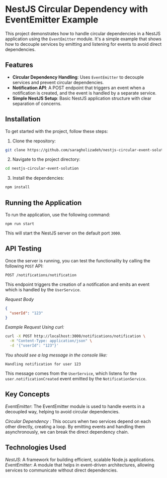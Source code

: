 # NestJS Circular Dependency with EventEmitter Example

This project demonstrates how to handle circular dependencies in a NestJS application using the `EventEmitter` module. It's a simple example that shows how to decouple services by emitting and listening for events to avoid direct dependencies.

## Features

- **Circular Dependency Handling**: Uses `EventEmitter` to decouple services and prevent circular dependencies.
- **Notification API**: A POST endpoint that triggers an event when a notification is created, and the event is handled by a separate service.
- **Simple NestJS Setup**: Basic NestJS application structure with clear separation of concerns.

## Installation

To get started with the project, follow these steps:

1. Clone the repository:
```bash
git clone https://github.com/saragholizadeh/nestjs-circular-event-solution
```

2. Navigate to the project directory:

```bash
cd nestjs-circular-event-solution
```

3. Install the dependencies:

```bash
npm install
```
## Running the Application

To run the application, use the following command:

`npm run start`

This will start the NestJS server on the default port `3000`.

## API Testing

Once the server is running, you can test the functionality by calling the following `POST` API:

`POST /notifications/notification`

This endpoint triggers the creation of a notification and emits an event which is handled by the `UserService`.

*Request Body*
```json
{
  "userId": "123"
}
```

*Example Request Using curl:*

```bash
curl -X POST http://localhost:3000/notifications/notification \
  -H "Content-Type: application/json" \
  -d '{"userId": "123"}'
```

*You should see a log message in the console like:*

`Handling notification for user 123`

This message comes from the `UserService`, which listens for the `user.notificationCreated` event emitted by the `NotificationService`.

## Key Concepts

*EventEmitter*: The EventEmitter module is used to handle events in a decoupled way, helping to avoid circular dependencies.

*Circular Dependency* : This occurs when two services depend on each other directly, creating a loop. By emitting events and handling them asynchronously, we can break the direct dependency chain.

## Technologies Used
*NestJS*: A framework for building efficient, scalable Node.js applications.
*EventEmitter*: A module that helps in event-driven architectures, allowing services to communicate without direct dependencies.

